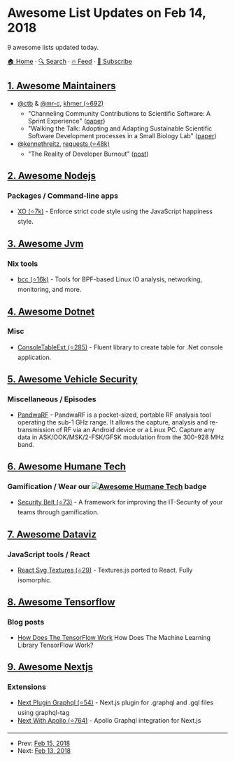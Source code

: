 # Awesome List Updates on Feb 14, 2018

9 awesome lists updated today.

[🏠 Home](/README.md) · [🔍 Search](https://www.trackawesomelist.com/search/) · [🔥 Feed](https://www.trackawesomelist.com/rss.xml) · [📮 Subscribe](https://trackawesomelist.us17.list-manage.com/subscribe?u=d2f0117aa829c83a63ec63c2f&id=36a103854c)



## [1. Awesome Maintainers](/content/nayafia/awesome-maintainers/README.md)

*   [@ctb](https://github.com/ctb) & [@mr-c](https://github.com/mr-c), [khmer (⭐692)](https://github.com/dib-lab/khmer)
    *   "Channeling Community Contributions to Scientific Software: A Sprint Experience" ([paper](https://doi.org/10.5334/jors.96))
    *   "Walking the Talk: Adopting and Adapting Sustainable Scientific Software Development processes in a Small Biology Lab" ([paper](http://dx.doi.org/10.5334/jors.35))
*   [@kennethreitz](https://github.com/kennethreitz), [requests (⭐48k)](https://github.com/requests/requests)
    *   "The Reality of Developer Burnout" ([post](https://www.kennethreitz.org/essays/the-reality-of-developer-burnout))

## [2. Awesome Nodejs](/content/sindresorhus/awesome-nodejs/README.md)

### Packages / Command-line apps

*   [XO (⭐7k)](https://github.com/xojs/xo) - Enforce strict code style using the JavaScript happiness style.

## [3. Awesome Jvm](/content/deephacks/awesome-jvm/README.md)

### Nix tools

*   [bcc (⭐16k)](https://github.com/iovisor/bcc) - Tools for BPF-based Linux IO analysis, networking, monitoring, and more.

## [4. Awesome Dotnet](/content/quozd/awesome-dotnet/README.md)

### Misc

*   [ConsoleTableExt (⭐285)](https://github.com/minhhungit/ConsoleTableExt) - Fluent library to create table for .Net console application.

## [5. Awesome Vehicle Security](/content/jaredthecoder/awesome-vehicle-security/README.md)

### Miscellaneous / Episodes

*   [PandwaRF](https://pandwarf.com/) - PandwaRF is a pocket-sized, portable RF analysis tool operating the sub-1 GHz range. It allows the capture, analysis and re-transmission of RF via an Android device or a Linux PC. Capture any data in ASK/OOK/MSK/2-FSK/GFSK modulation from the 300-928 MHz band.

## [6. Awesome Humane Tech](/content/humanetech-community/awesome-humane-tech/README.md)

### Gamification / Wear our   [![Awesome Humane Tech](https://raw.githubusercontent.com/humanetech-community/awesome-humane-tech/main/humane-tech-badge.svg?sanitize=true)](https://github.com/humanetech-community/awesome-humane-tech)   badge

*   [Security Belt (⭐73)](https://github.com/otto-de/security-belt) - A framework for improving the IT-Security of your teams through gamification.

## [7. Awesome Dataviz](/content/javierluraschi/awesome-dataviz/README.md)

### JavaScript tools / React

*   [React Svg Textures (⭐29)](https://github.com/finnfiddle/react-svg-textures) - Textures.js ported to React. Fully isomorphic.

## [8. Awesome Tensorflow](/content/jtoy/awesome-tensorflow/README.md)

### Blog posts

*   [How Does The TensorFlow Work](https://www.letslearnai.com/2018/02/02/how-does-the-machine-learning-library-tensorflow-work.html) How Does The Machine Learning Library TensorFlow Work?

## [9. Awesome Nextjs](/content/unicodeveloper/awesome-nextjs/README.md)

### Extensions

*   [Next Plugin Graphql (⭐54)](https://github.com/lfades/next-plugin-graphql) - Next.js plugin for .graphql and .gql files using graphql-tag
*   [Next With Apollo (⭐764)](https://github.com/lfades/next-with-apollo) - Apollo Graphql integration for Next.js

---

- Prev: [Feb 15, 2018](/content/2018/02/15/README.md)
- Next: [Feb 13, 2018](/content/2018/02/13/README.md)